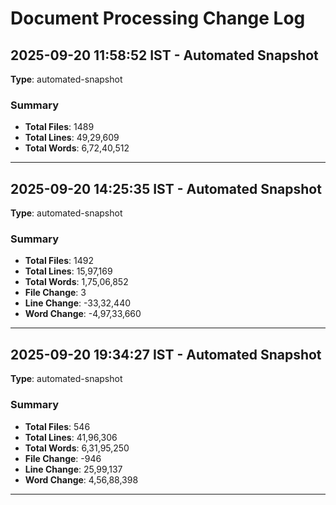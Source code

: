 # Document Processing Change Log

## 2025-09-20 11:58:52 IST - Automated Snapshot
**Type**: automated-snapshot

### Summary
- **Total Files**: 1489
- **Total Lines**: 49,29,609
- **Total Words**: 6,72,40,512

---

## 2025-09-20 14:25:35 IST - Automated Snapshot
**Type**: automated-snapshot

### Summary
- **Total Files**: 1492
- **Total Lines**: 15,97,169
- **Total Words**: 1,75,06,852
- **File Change**: 3
- **Line Change**: -33,32,440
- **Word Change**: -4,97,33,660

---

## 2025-09-20 19:34:27 IST - Automated Snapshot
**Type**: automated-snapshot

### Summary
- **Total Files**: 546
- **Total Lines**: 41,96,306
- **Total Words**: 6,31,95,250
- **File Change**: -946
- **Line Change**: 25,99,137
- **Word Change**: 4,56,88,398

---

